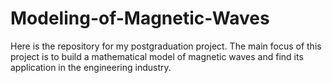 # Modeling-of-Magnetic-Waves
Here is the repository for my postgraduation project. The main focus of this project is to build a mathematical model of magnetic waves and find its application in the engineering industry.
